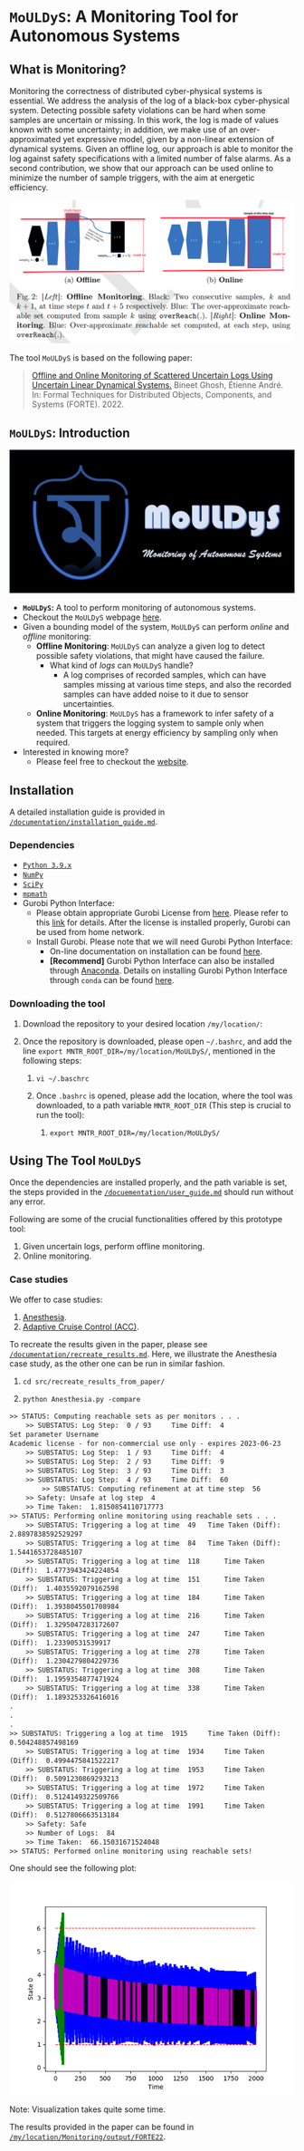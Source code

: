 # `MoULDyS`: A Monitoring Tool for Autonomous Systems 

## What is Monitoring?

Monitoring the correctness of distributed cyber-physical systems is essential. We address the analysis of the log of a black-box cyber-physical system. Detecting possible safety violations can be hard when some samples are uncertain or missing. In this work, the log is made of values known with some uncertainty; in addition, we make use of an over-approximated yet expressive model, given by a non-linear extension of dynamical systems. Given an offline log, our approach is able to monitor the log against safety specifications with a limited number of false alarms. As a second contribution, we show that our approach can be used online to minimize the number of sample triggers, with the aim at energetic efficiency. 

![mouldys](mouldys.png)

The tool `MoULDyS` is based on the following paper:

> [Offline and Online Monitoring of Scattered Uncertain Logs Using Uncertain Linear Dynamical Systems.](https://arxiv.org/pdf/2204.11505.pdf)
> Bineet Ghosh, Étienne André. 
> In: Formal Techniques for Distributed Objects, Components, and Systems (FORTE). 2022.  

## `MoULDyS`: Introduction

![Logo](Logo.jpg)

* **`MoULDyS`:** A tool to perform monitoring of autonomous systems.
* Checkout the `MoULDyS` webpage [here](https://sites.google.com/view/mouldys).
* Given a bounding model of the system, `MoULDyS` can perform _online_ and _offline_ monitoring:
  * **Offline Monitoring**: `MoULDyS` can analyze a given log to detect possible safety violations, that might have caused the failure.
    * What kind of _logs_ can `MoULDyS` handle?
      * A log comprises of recorded samples, which can have samples missing at various time steps, and also the recorded samples can have added noise to it due to sensor uncertainties.
  * **Online Monitoring**: `MoULDyS` has a framework to infer safety of a system that triggers the logging system to sample only when needed. This targets at energy efficiency by sampling only when required.
* Interested in knowing more?
  * Please feel free to checkout the [website](https://sites.google.com/view/mouldys).

## Installation

A detailed installation guide is provided in [`/documentation/installation_guide.md`](https://github.com/bineet-coderep/MoULDyS/blob/main/documentation/installation_guide.md).

### Dependencies

- [`Python 3.9.x`](https://www.python.org/)
- [`NumPy`](https://numpy.org/)
- [`SciPy`](https://scipy.org/)
- [`mpmath`](https://mpmath.org/)
- Gurobi Python Interface:
  - Please obtain appropriate Gurobi License from [here](http://www.gurobi.com/downloads/licenses/license-center). Please refer to this [link](https://www.gurobi.com/documentation/8.1/quickstart_windows/academic_validation.html) for details. After the license is installed properly, Gurobi can be used from home network.
  - Install Gurobi. Please note that we will need Gurobi Python Interface: 
    - On-line documentation on installation can be found [here](http://www.gurobi.com/documentation/).
    - **[Recommend]** Gurobi Python Interface can also be installed through [Anaconda](https://www.anaconda.com/). Details on installing Gurobi Python Interface through `conda` can be found [here](https://www.gurobi.com/documentation/8.1/quickstart_mac/installing_the_anaconda_py.html#section:Anaconda).

### Downloading the tool

1. Download the repository to your desired location `/my/location/`:

2. Once the repository is downloaded, please open `~/.bashrc`, and add the line `export MNTR_ROOT_DIR=/my/location/MoULDyS/`, mentioned in the following steps:

   1. ```shell
      vi ~/.baschrc
      ```

   2. Once `.bashrc` is opened, please add the location, where the tool was downloaded, to a path variable `MNTR_ROOT_DIR` (This step is crucial to run the tool):

      1. ```shell
         export MNTR_ROOT_DIR=/my/location/MoULDyS/
         ```

## Using The Tool `MoULDyS`

Once the dependencies are installed properly, and the path variable is set, the steps provided in the [`/docuementation/user_guide.md`](https://github.com/bineet-coderep/MoULDyS/blob/main/documentation/user_guide.md) should run without any error.

Following are some of the crucial functionalities offered by this prototype tool:

1. Given uncertain logs, perform offline monitoring.
2. Online monitoring.

### Case studies

We offer to case studies:

1. [Anesthesia](https://cps-vo.org/node/12111).
2. [Adaptive Cruise Control (ACC)](https://ieeexplore.ieee.org/document/7349170).

To recreate the results given in the paper, please see [`/documentation/recreate_results.md`](https://github.com/bineet-coderep/MoULDyS/blob/main/documentation/recreate_results.md). Here, we illustrate the Anesthesia case study, as the other one can be run in similar fashion.

1. ```shell
   cd src/recreate_results_from_paper/
   ```

2. ```shell
   python Anesthesia.py -compare
   ```

```shell
>> STATUS: Computing reachable sets as per monitors . . .
	>> SUBSTATUS: Log Step:  0 / 93 	Time Diff:  4
Set parameter Username
Academic license - for non-commercial use only - expires 2023-06-23
	>> SUBSTATUS: Log Step:  1 / 93 	Time Diff:  4
	>> SUBSTATUS: Log Step:  2 / 93 	Time Diff:  9
	>> SUBSTATUS: Log Step:  3 / 93 	Time Diff:  3
	>> SUBSTATUS: Log Step:  4 / 93 	Time Diff:  60
		>> SUBSTATUS: Computing refinement at at time step  56
	>> Safety: Unsafe at log step  4 
	>> Time Taken:  1.8150854110717773 
>> STATUS: Performing online monitoring using reachable sets . . .
	>> SUBSTATUS: Triggering a log at time  49 	 Time Taken (Diff):  2.8897838592529297
	>> SUBSTATUS: Triggering a log at time  84 	 Time Taken (Diff):  1.5441653728485107
	>> SUBSTATUS: Triggering a log at time  118 	 Time Taken (Diff):  1.4773943424224854
	>> SUBSTATUS: Triggering a log at time  151 	 Time Taken (Diff):  1.4035592079162598
	>> SUBSTATUS: Triggering a log at time  184 	 Time Taken (Diff):  1.3938045501708984
	>> SUBSTATUS: Triggering a log at time  216 	 Time Taken (Diff):  1.3295047283172607
	>> SUBSTATUS: Triggering a log at time  247 	 Time Taken (Diff):  1.23390531539917
	>> SUBSTATUS: Triggering a log at time  278 	 Time Taken (Diff):  1.2304279804229736
	>> SUBSTATUS: Triggering a log at time  308 	 Time Taken (Diff):  1.1959354877471924
	>> SUBSTATUS: Triggering a log at time  338 	 Time Taken (Diff):  1.1893253326416016
. 
.
.
>> SUBSTATUS: Triggering a log at time  1915 	 Time Taken (Diff):  0.504248857498169
	>> SUBSTATUS: Triggering a log at time  1934 	 Time Taken (Diff):  0.4994475841522217
	>> SUBSTATUS: Triggering a log at time  1953 	 Time Taken (Diff):  0.5091230869293213
	>> SUBSTATUS: Triggering a log at time  1972 	 Time Taken (Diff):  0.5124149322509766
	>> SUBSTATUS: Triggering a log at time  1991 	 Time Taken (Diff):  0.5127806663513184
	>> Safety: Safe
	>> Number of Logs:  84 
	>> Time Taken:  66.15031671524048 
>> STATUS: Performed online monitoring using reachable sets!
```

One should see the following plot:

![viz_compare_monitors_cp_4761-72](viz_compare_monitors_cp_4761-72.png)

Note: Visualization takes quite some time.

The results provided in the paper can be found in [`/my/location/Monitoring/output/FORTE22`](https://github.com/bineet-coderep/MoULDyS/tree/main/output/FORTE22).
